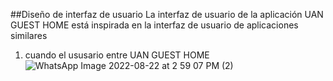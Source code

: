 ##Diseño de interfaz de usuario
La interfaz de usuario de la aplicación UAN GUEST HOME  está inspirada en la interfaz de usuario de aplicaciones similares

1. cuando el ususario entre  UAN GUEST HOME
![WhatsApp Image 2022-08-22 at 2 59 07 PM (2)](https://user-images.githubusercontent.com/110674131/186008989-b9ca8b85-9424-432a-9950-ecc6f2674927.jpeg)
